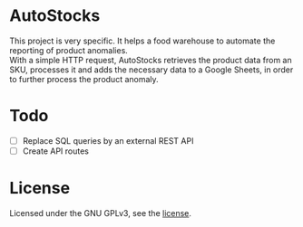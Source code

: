 # AutoStocks

This project is very specific. It helps a food warehouse to automate the reporting of product anomalies.  
With a simple HTTP request, AutoStocks retrieves the product data from an SKU, processes it and adds the necessary data to a Google Sheets, in order to further process the product anomaly.

# Todo
  - [ ] Replace SQL queries by an external REST API
  - [ ] Create API routes

# License
Licensed under the GNU GPLv3, see the [license](./LICENSE).
